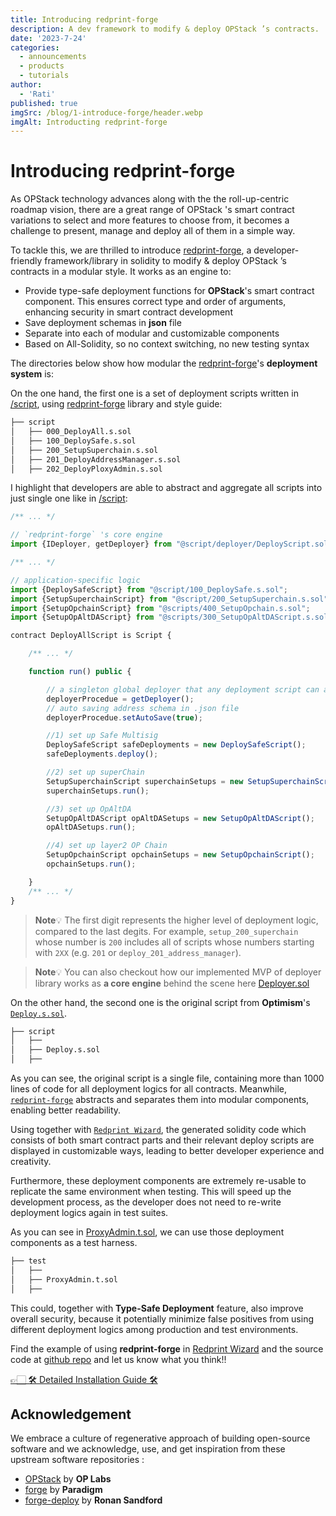 ```yaml
---
title: Introducing redprint-forge
description: A dev framework to modify & deploy OPStack ’s contracts.
date: '2023-7-24'
categories:
  - announcements
  - products
  - tutorials
author:
  - 'Rati'
published: true
imgSrc: /blog/1-introduce-forge/header.webp
imgAlt: Introducting redprint-forge
---
```


# Introducing redprint-forge


As OPStack technology advances along with the the roll-up-centric roadmap vision, there are a great range of OPStack 's smart contract variations to select and more features to choose from, it becomes a challenge to present, manage and deploy all of them in a simple way. 

To tackle this, we are thrilled to introduce [redprint-forge](https://github.com/Ratimon/redprint-forge), a developer-friendly framework/library in solidity to modify & deploy OPStack ’s contracts in a modular style. It works as an engine to:

- Provide type-safe deployment functions for **OPStack**'s smart contract component. This ensures correct type and order of arguments, enhancing security in smart contract development
- Save deployment schemas in **json** file
- Separate into each of modular and customizable components
- Based on All-Solidity, so no context switching, no new testing syntax

The directories below show how modular the [redprint-forge](https://github.com/Ratimon/redprint-forge)'s **deployment system** is:

On the one hand, the first one is a set of deployment scripts written in [/script](https://github.com/Ratimon/redprint-optimism-contracts-examples/tree/main/script), using [redprint-forge](https://github.com/Ratimon/redprint-forge) library and style guide:

```sh 
├── script
│   ├── 000_DeployAll.s.sol
│   ├── 100_DeploySafe.s.sol
│   ├── 200_SetupSuperchain.s.sol
│   ├── 201_DeployAddressManager.s.sol
│   ├── 202_DeployPloxyAdmin.s.sol
```

I highlight that developers are able to abstract and aggregate all scripts into just single one like in [/script](https://github.com/Ratimon/redprint-optimism-contracts-examples/blob/main/script/000_DeployAll.s.sol):

```ts
/** ... */

// `redprint-forge` 's core engine
import {IDeployer, getDeployer} from "@script/deployer/DeployScript.sol";

/** ... */

// application-specific logic
import {DeploySafeScript} from "@script/100_DeploySafe.s.sol";
import {SetupSuperchainScript} from "@script/200_SetupSuperchain.s.sol";
import {SetupOpchainScript} from "@scripts/400_SetupOpchain.s.sol";
import {SetupOpAltDAScript} from "@scripts/300_SetupOpAltDAScript.s.sol";

contract DeployAllScript is Script {

    /** ... */

    function run() public {

        // a singleton global deployer that any deployment script can access
        deployerProcedue = getDeployer();
        // auto saving address schema in .json file
        deployerProcedue.setAutoSave(true);

        //1) set up Safe Multisig
        DeploySafeScript safeDeployments = new DeploySafeScript();
        safeDeployments.deploy();

        //2) set up superChain
        SetupSuperchainScript superchainSetups = new SetupSuperchainScript();
        superchainSetups.run();

        //3) set up OpAltDA
        SetupOpAltDAScript opAltDASetups = new SetupOpAltDAScript();
        opAltDASetups.run();

        //4) set up layer2 OP Chain
        SetupOpchainScript opchainSetups = new SetupOpchainScript();
        opchainSetups.run();

    }
    /** ... */
}
```

> **Note**💡
The first digit represents the higher level of deployment logic, compared to the last degits. For example, `setup_200_superchain` whose number is `200` includes all of scripts whose numbers starting with `2XX` (e.g. `201` or `deploy_201_address_manager`).

> **Note**💡
You can also checkout how our implemented MVP of deployer library works as **a core engine** behind the scene here [Deployer.sol](https://github.com/Ratimon/redprint-optimism-contracts-examples/blob/efa1d92424989f0b7c313f9a1d1592b64ea1aadd/script/deployer/Deployer.sol)

On the other hand, the second one is the original script from **Optimism**'s [`Deploy.s.sol`](https://github.com/ethereum-optimism/optimism/blob/abfc1e1f37a89405bacd08a3bb6363250d3f68f5/packages/contracts-bedrock/scripts/Deploy.s.sol).

```sh
├── script
│   ├──
│   ├── Deploy.s.sol
│   ├──
```

As you can see, the original script is a single file, containing more than 1000 lines of code for all deployment logics for all contracts. Meanwhile, [`redprint-forge`](https://github.com/Ratimon/redprint-forge) abstracts and separates them into modular components, enabling better readability.

Using together with [`Redprint Wizard`](https://redprint.ninja/), the generated solidity code which consists of both smart contract parts and their relevant deploy scripts are displayed in customizable ways, leading to better developer experience and creativity.

Furthermore, these deployment components are extremely re-usable to replicate the same environment when testing. This will speed up the development process, as the developer does not need to re-write deployment logics again in test suites.

As you can see in [ProxyAdmin.t.sol](https://github.com/Ratimon/redprint-optimism-contracts-examples/blob/main/test/ProxyAdmin.t.sol), we can use those deployment components as a test harness.

```sh
├── test
│   ├──
│   ├── ProxyAdmin.t.sol
│   ├──
```

This could, together with **Type-Safe Deployment** feature, also improve overall security, because it potentially minimize false positives from using different deployment logics among production and test environments.

Find the example of using **redprint-forge** in [Redprint Wizard](http://redprint.ninja/) and the source code at [github repo](https://github.com/Ratimon/redprint-forge) and let us know what you think!!

[👉🏻  🛠️ Detailed Installation Guide 🛠️](https://github.com/Ratimon/superfuse-forge?tab=readme-ov-file#quickstart)

## Acknowledgement

We embrace a culture of regenerative approach of building open-source software and we acknowledge, use, and get inspiration from these upstream software repositories :
- [OPStack](https://github.com/ethereum-optimism/optimism) by **OP Labs**
- [forge](https://github.com/foundry-rs/foundry/tree/master/crates/forge) by **Paradigm**
- [forge-deploy](https://github.com/wighawag/forge-deploy) by **Ronan Sandford**